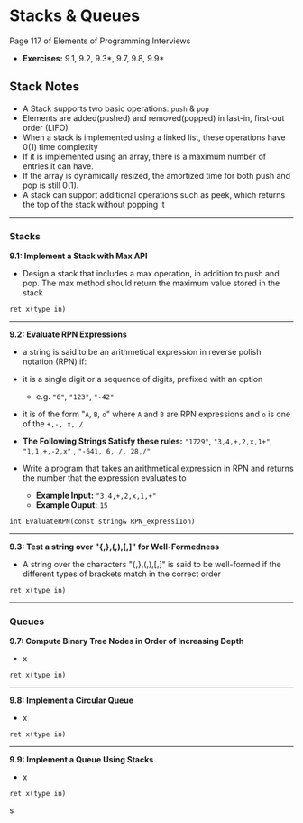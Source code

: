 # Stacks & Queues #
Page 117 of Elements of Programming Interviews

*   **Exercises:** 9.1, 9.2, 9.3*, 9.7, 9.8, 9.9*

## Stack Notes ##

*   A Stack supports two basic operations: `push` & `pop`
*   Elements are added(pushed) and removed(popped) in last-in, first-out order (LIFO)
*   When a stack is implemented using a linked list, these operations have 0(1) time complexity
*   If it is implemented using an array, there is a maximum number of entries it can have. 
*   If the array is dynamically resized, the amortized time for both push and pop is still 0(1).
*   A stack can support additional operations such as peek, which returns the top of the stack without popping it


---

### Stacks ###

**9.1: Implement a Stack with Max API**

*   Design a stack that includes a max operation, in addition to push and pop. The max method should return the maximum value stored in the stack

`ret x(type in)`


---

**9.2: Evaluate RPN Expressions**

*   a string is said to be an arithmetical expression in reverse polish notation (RPN) if:
*   it is a single digit or a sequence of digits, prefixed with an option 
    *   e.g. `"6"`, `"123"`, `"-42"`

*   it is of the form "`A`, `B`, `o`" where `A` and `B` are RPN expressions and `o` is one of the `+,-, x, /`

*   **The Following Strings Satisfy these rules:** `"1729"`, `"3,4,+,2,x,1+"`, `"1,1,+,-2,x"` , `"-641, 6, /, 28,/"`
*   Write a program that takes an arithmetical expression in RPN and returns the number that the expression evaluates to
    *   **Example Input:** `"3,4,+,2,x,1,+"`
    *   **Example Ouput:** `15`

`int EvaluateRPN(const string& RPN_expressi1on)`

---

**9.3: Test a string over "{,},(,),[,]" for Well-Formedness**

*   A string over the characters  "{,},(,),[,]" is said to be well-formed if the different types of brackets match in the correct order


`ret x(type in)`

---

### Queues ###

**9.7: Compute Binary Tree Nodes in Order of Increasing Depth**

*   x

`ret x(type in)`

---

**9.8: Implement a Circular Queue**

*   x

`ret x(type in)`

---

**9.9: Implement a Queue Using Stacks**

*   x

`ret x(type in)`

s